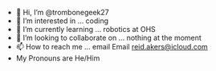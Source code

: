 - 👋 Hi, I’m @trombonegeek27
- 👀 I’m interested in ... coding 
- 🌱 I’m currently learning ... robotics at OHS 
- 💞️ I’m looking to collaborate on ... nothing at the moment 
- 📫 How to reach me ... email  Email reid.akers@icloud.com
- My Pronouns are He/Him 

<!---
trombonegeek27/trombonegeek27 is a ✨ special ✨ repository because its `README.md` (this file) appears on your GitHub profile.
You can click the Preview link to take a look at your changes.
--->
